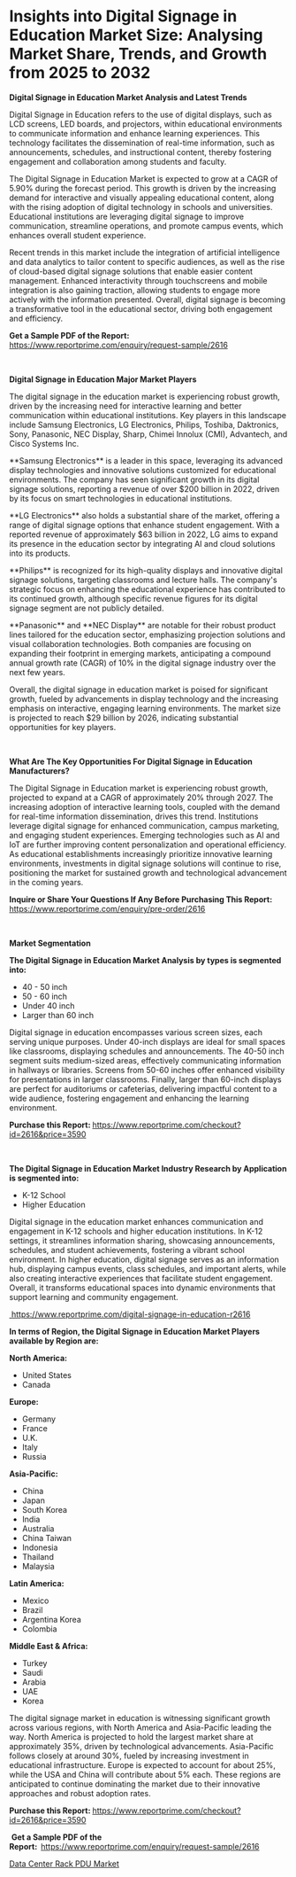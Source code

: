 <p><h1>Insights into Digital Signage in Education Market Size: Analysing Market Share, Trends, and Growth from 2025 to 2032</h1></p><p><strong>Digital Signage in Education Market Analysis and Latest Trends</strong></p>
<p><p>Digital Signage in Education refers to the use of digital displays, such as LCD screens, LED boards, and projectors, within educational environments to communicate information and enhance learning experiences. This technology facilitates the dissemination of real-time information, such as announcements, schedules, and instructional content, thereby fostering engagement and collaboration among students and faculty.</p><p>The Digital Signage in Education Market is expected to grow at a CAGR of 5.90% during the forecast period. This growth is driven by the increasing demand for interactive and visually appealing educational content, along with the rising adoption of digital technology in schools and universities. Educational institutions are leveraging digital signage to improve communication, streamline operations, and promote campus events, which enhances overall student experience.</p><p>Recent trends in this market include the integration of artificial intelligence and data analytics to tailor content to specific audiences, as well as the rise of cloud-based digital signage solutions that enable easier content management. Enhanced interactivity through touchscreens and mobile integration is also gaining traction, allowing students to engage more actively with the information presented. Overall, digital signage is becoming a transformative tool in the educational sector, driving both engagement and efficiency.</p></p>
<p><strong>Get a Sample PDF of the Report:&nbsp;</strong> <a href="https://www.reportprime.com/enquiry/request-sample/2616?utm_campaign=3008&utm_medium=2&utm_source=Github&utm_content=ia&utm_term=18032025&utm_id=digital-signage-in-education">https://www.reportprime.com/enquiry/request-sample/2616</a></p>
<p>&nbsp;</p>
<p><strong>Digital Signage in Education Major Market Players</strong></p>
<p><p>The digital signage in the education market is experiencing robust growth, driven by the increasing need for interactive learning and better communication within educational institutions. Key players in this landscape include Samsung Electronics, LG Electronics, Philips, Toshiba, Daktronics, Sony, Panasonic, NEC Display, Sharp, Chimei Innolux (CMI), Advantech, and Cisco Systems Inc.</p><p>**Samsung Electronics** is a leader in this space, leveraging its advanced display technologies and innovative solutions customized for educational environments. The company has seen significant growth in its digital signage solutions, reporting a revenue of over $200 billion in 2022, driven by its focus on smart technologies in educational institutions.</p><p>**LG Electronics** also holds a substantial share of the market, offering a range of digital signage options that enhance student engagement. With a reported revenue of approximately $63 billion in 2022, LG aims to expand its presence in the education sector by integrating AI and cloud solutions into its products.</p><p>**Philips** is recognized for its high-quality displays and innovative digital signage solutions, targeting classrooms and lecture halls. The company's strategic focus on enhancing the educational experience has contributed to its continued growth, although specific revenue figures for its digital signage segment are not publicly detailed.</p><p>**Panasonic** and **NEC Display** are notable for their robust product lines tailored for the education sector, emphasizing projection solutions and visual collaboration technologies. Both companies are focusing on expanding their footprint in emerging markets, anticipating a compound annual growth rate (CAGR) of 10% in the digital signage industry over the next few years.</p><p>Overall, the digital signage in education market is poised for significant growth, fueled by advancements in display technology and the increasing emphasis on interactive, engaging learning environments. The market size is projected to reach $29 billion by 2026, indicating substantial opportunities for key players.</p></p>
<p>&nbsp;</p>
<p><strong>What Are The Key Opportunities For Digital Signage in Education Manufacturers?</strong></p>
<p><p>The Digital Signage in Education market is experiencing robust growth, projected to expand at a CAGR of approximately 20% through 2027. The increasing adoption of interactive learning tools, coupled with the demand for real-time information dissemination, drives this trend. Institutions leverage digital signage for enhanced communication, campus marketing, and engaging student experiences. Emerging technologies such as AI and IoT are further improving content personalization and operational efficiency. As educational establishments increasingly prioritize innovative learning environments, investments in digital signage solutions will continue to rise, positioning the market for sustained growth and technological advancement in the coming years.</p></p>
<p><strong>Inquire or Share Your Questions If Any Before Purchasing This Report:</strong> <a href="https://www.reportprime.com/enquiry/pre-order/2616?utm_campaign=3008&utm_medium=2&utm_source=Github&utm_content=ia&utm_term=18032025&utm_id=digital-signage-in-education">https://www.reportprime.com/enquiry/pre-order/2616</a></p>
<p>&nbsp;</p>
<p><strong>Market Segmentation</strong></p>
<p><strong>The Digital Signage in Education Market Analysis by types is segmented into:</strong></p>
<p><ul><li>40 - 50 inch</li><li>50 - 60 inch</li><li>Under 40 inch</li><li>Larger than 60 inch</li></ul></p>
<p><p>Digital signage in education encompasses various screen sizes, each serving unique purposes. Under 40-inch displays are ideal for small spaces like classrooms, displaying schedules and announcements. The 40-50 inch segment suits medium-sized areas, effectively communicating information in hallways or libraries. Screens from 50-60 inches offer enhanced visibility for presentations in larger classrooms. Finally, larger than 60-inch displays are perfect for auditoriums or cafeterias, delivering impactful content to a wide audience, fostering engagement and enhancing the learning environment.</p></p>
<p><strong>Purchase this Report:&nbsp;</strong><a href="https://www.reportprime.com/checkout?id=2616&price=3590&utm_campaign=3008&utm_medium=2&utm_source=Github&utm_content=ia&utm_term=18032025&utm_id=digital-signage-in-education">https://www.reportprime.com/checkout?id=2616&price=3590</a></p>
<p>&nbsp;</p>
<p><strong>The Digital Signage in Education Market Industry Research by Application is segmented into:</strong></p>
<p><ul><li>K-12 School</li><li>Higher Education</li></ul></p>
<p><p>Digital signage in the education market enhances communication and engagement in K-12 schools and higher education institutions. In K-12 settings, it streamlines information sharing, showcasing announcements, schedules, and student achievements, fostering a vibrant school environment. In higher education, digital signage serves as an information hub, displaying campus events, class schedules, and important alerts, while also creating interactive experiences that facilitate student engagement. Overall, it transforms educational spaces into dynamic environments that support learning and community engagement.</p></p>
<p><a href="https://www.reportprime.com/digital-signage-in-education-r2616?utm_campaign=3008&utm_medium=2&utm_source=Github&utm_content=ia&utm_term=18032025&utm_id=digital-signage-in-education">&nbsp;https://www.reportprime.com/digital-signage-in-education-r2616</a></p>
<p><strong>In terms of Region, the Digital Signage in Education Market Players available by Region are:</strong></p>
<p>
    <p> <strong> North America: </strong>
        <ul>
            <li>United States</li>
            <li>Canada</li>
        </ul>
        </p> 
    <p> <strong> Europe: </strong>
        <ul>
            <li>Germany</li>
            <li>France</li>
            <li>U.K.</li>
            <li>Italy</li>
            <li>Russia</li>
        </ul>
        </p> 
    <p> <strong> Asia-Pacific: </strong>
        <ul>
            <li>China</li>
            <li>Japan</li>
            <li>South Korea</li>
            <li>India</li>
            <li>Australia</li>
            <li>China Taiwan</li>
            <li>Indonesia</li>
            <li>Thailand</li>
            <li>Malaysia</li>
        </ul>
        </p> 
    <p> <strong> Latin America: </strong>
        <ul>
            <li>Mexico</li>
            <li>Brazil</li>
            <li>Argentina Korea</li>
            <li>Colombia</li>
        </ul>
        </p> 
    <p> <strong> Middle East & Africa: </strong>
        <ul>
            <li>Turkey</li>
            <li>Saudi</li>
            <li>Arabia</li>
            <li>UAE</li>
            <li>Korea</li>
        </ul>
    </p>
    </p>
<p><p>The digital signage market in education is witnessing significant growth across various regions, with North America and Asia-Pacific leading the way. North America is projected to hold the largest market share at approximately 35%, driven by technological advancements. Asia-Pacific follows closely at around 30%, fueled by increasing investment in educational infrastructure. Europe is expected to account for about 25%, while the USA and China will contribute about 5% each. These regions are anticipated to continue dominating the market due to their innovative approaches and robust adoption rates.</p></p>
<p><strong>Purchase this Report: </strong><a href="https://www.reportprime.com/checkout?id=2616&price=3590&utm_campaign=3008&utm_medium=2&utm_source=Github&utm_content=ia&utm_term=18032025&utm_id=digital-signage-in-education">https://www.reportprime.com/checkout?id=2616&price=3590</a></p>
<p>&nbsp;<strong>Get a Sample PDF of the Report:&nbsp;&nbsp;</strong><a href="https://www.reportprime.com/enquiry/request-sample/2616?utm_campaign=3008&utm_medium=2&utm_source=Github&utm_content=ia&utm_term=18032025&utm_id=digital-signage-in-education">https://www.reportprime.com/enquiry/request-sample/2616</a></p>
<p><strong></strong></p>
<p><p><a href="https://github.com/tentandyik/Market-Research-Report-List-1/blob/main/data-center-rack-pdu-market.md?utm_campaign=3008&utm_medium=2&utm_source=Github&utm_content=ia&utm_term=18032025&utm_id=digital-signage-in-education">Data Center Rack PDU Market</a></p></p>